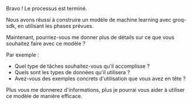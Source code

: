 Bravo ! Le processus est terminé.  

Nous avons réussi à construire un modèle de machine learning avec groq-sdk, en utilisant les phases prévues.  

Maintenant,  pourriez-vous me donner plus de détails sur ce que vous souhaitez faire avec ce modèle ? 

Par exemple :

* Quel type de tâches souhaitez-vous qu'il accomplisse ?
* Quels sont les types de données qu'il utilisera ?
* Avez-vous des exemples concrets d'utilisation que vous avez en tête ?


Plus vous me donnerez d'informations, plus je pourrai vous aider à utiliser ce modèle de manière efficace.
